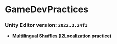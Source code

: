 # GameDevPractices

### Unity Editor version: `2022.3.24f1` 

- **[Multilingual Shuffles (I2Localization practice)](https://github.com/Breez97/GameDevPractices/tree/main/MultilingualShuffles)**
